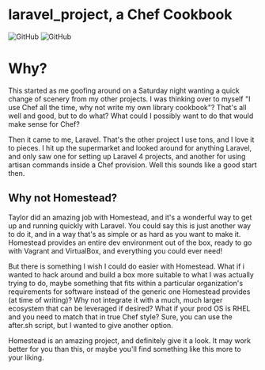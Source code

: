 # laravel_project, a Chef Cookbook

![GitHub](https://img.shields.io/github/license/djzara/laravel_project)
![GitHub](https://img.shields.io/github/issues/djzara/laravel_project)

# Why?

This started as me goofing around on a Saturday night wanting a quick change of scenery from my other projects. I was thinking
over to myself "I use Chef all the time, why not write my own library cookbook"? That's all well and good, but to do what?
What could I possibly want to do that would make sense for Chef?

Then it came to me, Laravel. That's the other project I use tons, and I love it to pieces. I hit up the supermarket and
looked around for anything Laravel, and only saw one for setting up Laravel 4 projects, and another for using artisan
commands inside a Chef provision. Well this sounds like a good start then.

## Why not Homestead?

Taylor did an amazing job with Homestead, and it's a wonderful way to get up and running quickly with Laravel. You could
say this is just another way to do it, and in a way that's as simple or as hard as you want to make it. Homestead provides
an entire dev environment out of the box, ready to go with Vagrant and VirtualBox, and everything you could ever need!

But there is something I wish I could do easier with Homestead. What if i wanted to hack around and build a box more
suitable to what I was actually trying to do, maybe something that fits within a particular organization's requirements
for software instead of the generic one Homestead provides (at time of writing)? Why not integrate it with a much,
much larger ecosystem that can be leveraged if desired? What if your prod OS is RHEL and you need to match that in true
Chef style? Sure, you can use the after.sh script, but I wanted to give another option.

Homestead is an amazing project, and definitely give it a look. It may work better for you than this, or maybe you'll
find something like this more to your liking. 
